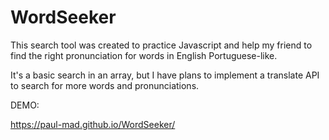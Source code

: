 # WordSeeker


This search tool was created to practice Javascript and help my friend to find the right pronunciation for words in English Portuguese-like.

It's a basic search in an array, but I have plans to implement a translate API to search for more words and pronunciations.


DEMO:

https://paul-mad.github.io/WordSeeker/
